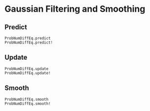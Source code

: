 # Gaussian Filtering and Smoothing

## Predict

```@docs
ProbNumDiffEq.predict
ProbNumDiffEq.predict!
```

## Update

```@docs
ProbNumDiffEq.update
ProbNumDiffEq.update!
```

## Smooth

```@docs
ProbNumDiffEq.smooth
ProbNumDiffEq.smooth!
```
